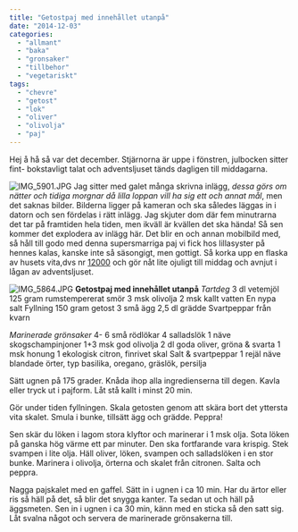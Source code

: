 ```yaml
---
title: "Getostpaj med innehållet utanpå"
date: "2014-12-03"
categories: 
  - "allmant"
  - "baka"
  - "gronsaker"
  - "tillbehor"
  - "vegetariskt"
tags: 
  - "chevre"
  - "getost"
  - "lok"
  - "oliver"
  - "olivolja"
  - "paj"
---
```


Hej å hå så var det december. Stjärnorna är uppe i fönstren, julbocken sitter fint- bokstavligt talat och adventsljuset tänds dagligen till middagarna.  
  
![IMG_5901.JPG](/static/img/IMG_5901.jpg)
Jag sitter med galet många skrivna inlägg, _dessa görs om nätter och tidiga morgnar då lilla loppan vill ha sig ett och annat mål_, men det saknas bilder. Bilderna ligger på kameran och ska således läggas in i datorn och sen fördelas i rätt inlägg. Jag skjuter dom där fem minutrarna det tar på framtiden hela tiden, men ikväll är kvällen det ska hända! Så sen kommer det explodera av inlägg här. Det blir en och annan mobilbild med, så håll till godo med denna supersmarriga paj vi fick hos lillasyster på hennes kalas, kanske inte så säsongigt, men gottigt. Så korka upp en flaska av husets vita,dvs nr [12000](http://import.local/2012/01/10/12000/) och gör nåt lite ojuligt till middag och avnjut i lågan av adventsljuset.  
  
![IMG_5864.JPG](/static/img/IMG_5864.jpg)
**Getostpaj med innehållet utanpå** _Tartdeg_ 3 dl vetemjöl 125 gram rumstempererat smör 3 msk olivolja 2 msk kallt vatten En nypa salt Fyllning 150 gram getost 3 små ägg 2,5 dl grädde Svartpeppar från kvarn

_Marinerade grönsaker_ 4- 6 små rödlökar 4 salladslök 1 näve skogschampinjoner 1+3 msk god olivolja 2 dl goda oliver, gröna & svarta 1 msk honung 1 ekologisk citron, finrivet skal Salt & svartpeppar 1 rejäl näve blandade örter, typ basilika, oregano, gräslök, persilja

Sätt ugnen på 175 grader. Knåda ihop alla ingredienserna till degen. Kavla eller tryck ut i pajform. Låt stå kallt i minst 20 min.

Gör under tiden fyllningen. Skala getosten genom att skära bort det yttersta vita skalet. Smula i bunke, tillsätt ägg och grädde. Peppra!

Sen skär du löken i lagom stora klyftor och marinerar i 1 msk olja. Sota löken på ganska hög värme ett par minuter. Den ska fortfarande vara krispig. Stek svampen i lite olja. Häll oliver, löken, svampen och salladslöken i en stor bunke. Marinera i olivolja, örterna och skalet från citronen. Salta och peppra.

Nagga pajskalet med en gaffel. Sätt in i ugnen i ca 10 min. Har du ärtor eller ris så häll på det, så blir det snygga kanter. Ta sedan ut och häll på äggsmeten. Sen in i ugnen i ca 30 min, känn med en sticka så den satt sig. Låt svalna något och servera de marinerade grönsakerna till.
